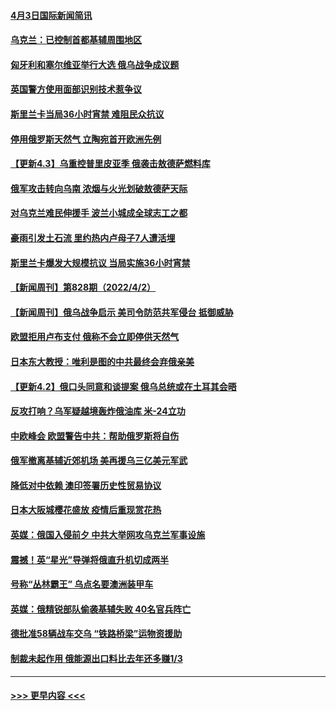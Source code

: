 #### [4月3日国际新闻简讯](../pages/prog202/a103390895.md?t=04040052) 
#### [乌克兰：已控制首都基辅周围地区](../pages/prog202/a103390899.md?t=04040052) 
#### [匈牙利和塞尔维亚举行大选 俄乌战争成议题](../pages/prog202/a103390906.md?t=04040052) 
#### [英国警方使用面部识别技术惹争议](../pages/prog202/a103390909.md?t=04040052) 
#### [斯里兰卡当局36小时宵禁 难阻民众抗议](../pages/prog202/a103390919.md?t=04040052) 
#### [停用俄罗斯天然气 立陶宛首开欧洲先例](../pages/prog202/a103390804.md?t=04040052) 
#### [【更新4.3】乌重控普里皮亚季 俄袭击敖德萨燃料库](../pages/prog202/a103390844.md?t=04040052) 
#### [俄军攻击转向乌南 浓烟与火光划破敖德萨天际](../pages/prog202/a103390795.md?t=04040052) 
#### [对乌克兰难民伸援手 波兰小城成全球志工之都](../pages/prog202/a103390758.md?t=04040052) 
#### [豪雨引发土石流 里约热内卢母子7人遭活埋](../pages/prog202/a103390636.md?t=04040052) 
#### [斯里兰卡爆发大规模抗议 当局实施36小时宵禁](../pages/prog202/a103390416.md?t=04040052) 
#### [【新闻周刊】第828期（2022/4/2）](../pages/prog202/a103390509.md?t=04040052) 
#### [【新闻周刊】俄乌战争启示 美司令防范共军侵台 抵御威胁](../pages/prog202/a103390493.md?t=04040052) 
#### [欧盟拒用卢布支付 俄称不会立即停供天然气](../pages/prog202/a103390079.md?t=04040052) 
#### [日本东大教授：唯利是图的中共最终会弃俄亲美](../pages/prog202/a103390312.md?t=04040052) 
#### [【更新4.2】俄口头同意和谈提案 俄乌总统或在土耳其会晤](../pages/prog202/a103390009.md?t=04040052) 
#### [反攻打响？乌军疑越境轰炸俄油库 米-24立功](../pages/prog202/a103390222.md?t=04040052) 
#### [中欧峰会 欧盟警告中共：帮助俄罗斯将自伤](../pages/prog202/a103390207.md?t=04040052) 
#### [俄军撤离基辅近郊机场 美再援乌三亿美元军武](../pages/prog202/a103390203.md?t=04040052) 
#### [降低对中依赖  澳印签署历史性贸易协议](../pages/prog202/a103390199.md?t=04040052) 
#### [日本大阪城樱花盛放 疫情后重现赏花热](../pages/prog202/a103390149.md?t=04040052) 
#### [英媒：俄国入侵前夕 中共大举网攻乌克兰军事设施](../pages/prog202/a103390138.md?t=04040052) 
#### [震撼！英“星光”导弹将俄直升机切成两半](../pages/prog202/a103386522.md?t=04040052) 
#### [号称“丛林霸王” 乌点名要澳洲装甲车](../pages/prog202/a103390083.md?t=04040052) 
#### [英媒：俄精锐部队偷袭基辅失败 40名官兵阵亡](../pages/prog202/a103390040.md?t=04040052) 
#### [德批准58辆战车交乌 “铁路桥梁”运物资援助](../pages/prog202/a103390023.md?t=04040052) 
#### [制裁未起作用 俄能源出口料比去年还多赚1/3](../pages/prog202/a103390012.md?t=04040052) 

----
#### [ >>> 更早内容 <<< ](../indexes/prog202-earlier.md)
